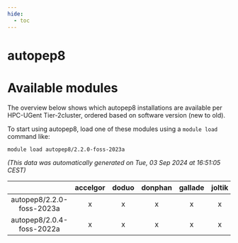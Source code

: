 ```yaml
---
hide:
  - toc
---
```


autopep8
========

# Available modules


The overview below shows which autopep8 installations are available per HPC-UGent Tier-2cluster, ordered based on software version (new to old).

To start using autopep8, load one of these modules using a `module load` command like:

```shell
module load autopep8/2.2.0-foss-2023a
```

*(This data was automatically generated on Tue, 03 Sep 2024 at 16:51:05 CEST)*  

| |accelgor|doduo|donphan|gallade|joltik|shinx|skitty|
| :---: | :---: | :---: | :---: | :---: | :---: | :---: | :---: |
|autopep8/2.2.0-foss-2023a|x|x|x|x|x|x|x|
|autopep8/2.0.4-foss-2022a|x|x|x|x|x|-|x|
